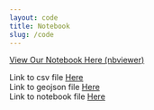 ```yaml
---
layout: code
title: Notebook
slug: /code
---
```


[View Our Notebook Here (nbviewer)](https://nbviewer.jupyter.org/github/Thomasstycke/Thomasstycke.github.io/blob/main/FinalProjectFinal.ipynb)

Link to csv file [Here](https://data.cityofnewyork.us/Health/DOHMH-New-York-City-Restaurant-Inspection-Results/43nn-pn8j/about_data) 
<br>
Link to geojson file [Here](https://data.cityofnewyork.us/Health/Modified-Zip-Code-Tabulation-Areas-MODZCTA-/pri4-ifjk/about_data) 
<br>
Link to notebook file [Here](https://github.com/Thomasstycke/Thomasstycke.github.io/blob/main/FinalProjectFinal.ipynb) 
<br>
